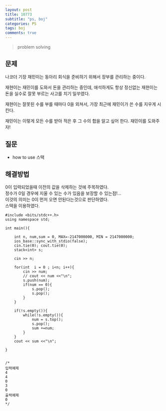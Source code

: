 ```yaml
---
layout: post
title: 10773
subtitle: "ps, boj"
categories: PS
tags: boj
comments: true
---
```

> problem solving

## 문제
나코더 기장 재민이는 동아리 회식을 준비하기 위해서 장부를 관리하는 중이다.

재현이는 재민이를 도와서 돈을 관리하는 중인데, 애석하게도 항상 정신없는 재현이는 돈을 실수로 잘못 부르는 사고를 치기 일쑤였다.

재현이는 잘못된 수를 부를 때마다 0을 외쳐서, 가장 최근에 재민이가 쓴 수를 지우게 시킨다.

재민이는 이렇게 모든 수를 받아 적은 후 그 수의 합을 알고 싶어 한다. 재민이를 도와주자!
## 질문
  * how to use 스택
    
## 해결방법
  0이 입력되었을때 이전의 값을 삭제하는 것에 주목하였다.   
  정수가 0일 경우에 지울 수 있는 수가 있음을 보장할 수 있는점!...    
  이것의 의미는 0이 먼저 오면 안된다는것으로 판단하였다.    
  스택을 이용하였다.    

~~~
#include <bits/stdc++.h>
using namespace std;

int main(){

	int n, num,sum = 0, MAX=-2147000000, MIN = 2147000000;
	ios_base::sync_with_stdio(false);
	cin.tie(0); cout.tie(0);
	stack<int> s;

	cin >> n;

	for(int  i = 0 ; i<n; i++){
		cin >> num;
		// cout << num <<"\n";
		s.push(num);
		if(num == 0){
			s.pop();
			s.pop();
		}
	}

	if(!s.empty()){
		while(!s.empty()){
			num = s.top();
			s.pop();
			sum +=num;
		}
	}
	cout << sum <<"\n";

}


/*
입력예제
4
4
0
3
0
출력예제
0
*/ 

~~~


